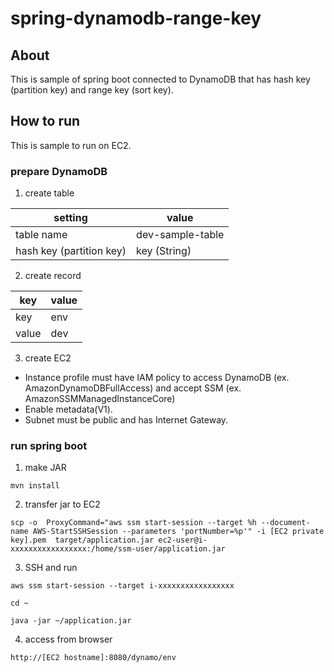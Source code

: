 # spring-dynamodb-range-key
## About
This is sample of spring boot connected to DynamoDB that has hash key (partition key) and range key (sort key).
## How to run 
This is sample to run on EC2.
### prepare DynamoDB
1. create table

| setting                  | value                   |
|--------------------------|-------------------------|
| table name               | dev-sample-table        |
| hash key (partition key) | key (String)            |

2. create record

| key             | value           |
|-----------------|-----------------|
| key             | env             | 
| value           | dev             |

3. create EC2
* Instance profile must have IAM policy to access DynamoDB (ex. AmazonDynamoDBFullAccess) and accept SSM (ex.
  AmazonSSMManagedInstanceCore)
* Enable metadata(V1).
* Subnet must be public and has Internet Gateway. 

### run spring boot
1. make JAR

`mvn install`

2. transfer jar to EC2

`scp -o  ProxyCommand="aws ssm start-session --target %h --document-name AWS-StartSSHSession --parameters 'portNumber=%p'" -i [EC2 private key].pem  target/application.jar ec2-user@i-xxxxxxxxxxxxxxxxx:/home/ssm-user/application.jar`

3. SSH and run

`aws ssm start-session --target i-xxxxxxxxxxxxxxxxx`

`cd ~`

`java -jar ~/application.jar`

4. access from browser

`http://[EC2 hostname]:8080/dynamo/env`
